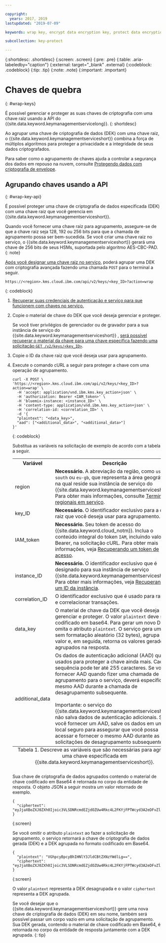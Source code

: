 ```yaml
---

copyright:
  years: 2017, 2019
lastupdated: "2019-07-09"

keywords: wrap key, encrypt data encryption key, protect data encryption key, envelope encryption API examples

subcollection: key-protect

---
```


{:shortdesc: .shortdesc}
{:screen: .screen}
{:pre: .pre}
{:table: .aria-labeledby="caption"}
{:external: target="_blank" .external}
{:codeblock: .codeblock}
{:tip: .tip}
{:note: .note}
{:important: .important}

# Chaves de quebra
{: #wrap-keys}

É possível gerenciar e proteger as suas chaves de criptografia com uma chave raiz usando a API do {{site.data.keyword.keymanagementservicelong}}.
{: shortdesc}

Ao agrupar uma chave de criptografia de dados (DEK) com uma chave raiz, o {{site.data.keyword.keymanagementserviceshort}} combina a força de múltiplos algoritmos para proteger a privacidade e a integridade de seus dados criptografados.  

Para saber como o agrupamento de chaves ajuda a controlar a segurança dos dados em repouso na nuvem, consulte [Protegendo dados com criptografia de envelope](/docs/services/key-protect?topic=key-protect-envelope-encryption).

## Agrupando chaves usando a API
{: #wrap-key-api}

É possível proteger uma chave de criptografia de dados especificada (DEK) com uma chave raiz que você gerencia em {{site.data.keyword.keymanagementserviceshort}}.

Quando você fornecer uma chave raiz para agrupamento, assegure-se de que a chave raiz seja 128, 192 ou 256 bits para que a chamada de agrupamento possa ser bem-sucedida. Se você criar uma chave raiz no serviço, o {{site.data.keyword.keymanagementserviceshort}} gerará uma chave de 256 bits de seus HSMs, suportada pelo algoritmo AES-CBC-PAD.
{: note}

[Após você designar uma chave raiz no serviço](/docs/services/key-protect?topic=key-protect-create-root-keys), poderá agrupar uma DEK com criptografia avançada fazendo uma chamada `POST` para o terminal a seguir.

```
https://<region>.kms.cloud.ibm.com/api/v2/keys/<key_ID>?action=wrap
```
{: codeblock}

1. [Recuperar suas credenciais de autenticação e serviço para que funcionem com chaves no serviço.](/docs/services/key-protect?topic=key-protect-set-up-api)

2. Copie o material de chave do DEK que você deseja gerenciar e proteger.

    Se você tiver privilégios de gerenciador ou de gravador para a sua instância de serviço do {{site.data.keyword.keymanagementserviceshort}} , [será possível recuperar o material da chave para uma chave específica fazendo uma solicitação `GET /v2/keys/<key_ID>`](/docs/services/key-protect?topic=key-protect-view-keys#view-keys-api	).

3. Copie o ID da chave raiz que você deseja usar para agrupamento.

4. Execute o comando cURL a seguir para proteger a chave com uma operação de agrupamento.

    ```cURL
    curl -X POST \ 'https://<region>.kms.cloud.ibm.com/api/v2/keys/<key_ID>?action=wrap' \
      -H 'accept: application/vnd.ibm.kms.key_action+json' \
      -H 'authorization: Bearer <IAM_token>' \
      -H 'bluemix-instance: <instance_ID>' \
      -H 'content-type: application/vnd.ibm.kms.key_action+json' \
      -H 'correlation-id: <correlation_ID>' \
      -d '{
      "plaintext": "<data_key>",
      "aad": ["<additional_data>", "<additional_data>"]
    }'
    ```
    {: codeblock}

    Substitua as variáveis na solicitação de exemplo de acordo com a tabela a seguir.

    <table>
      <tr>
        <th>Variável</th>
        <th>Descrição</th>
      </tr>
      <tr>
        <td><varname>region</varname></td>
        <td><strong>Necessário.</strong> A abreviação da região, como <code>us-south</code> ou <code>eu-gb</code>, que representa a área geográfica na qual reside sua instância de serviço do {{site.data.keyword.keymanagementserviceshort}}. Para obter mais informações, consulte <a href="/docs/services/key-protect?topic=key-protect-regions#service-endpoints">Terminais regionais em serviço</a>.</td>
      </tr>
      <tr>
        <td><varname>key_ID</varname></td>
        <td><strong>Necessário.</strong> O identificador exclusivo para a chave raiz que você deseja usar para agrupamento.</td>
      </tr>
      <tr>
        <td><varname>IAM_token</varname></td>
        <td><strong>Necessário.</strong> Seu token de acesso do {{site.data.keyword.cloud_notm}}. Inclua o conteúdo integral do token <code>IAM</code>, incluindo valor Bearer, na solicitação cURL. Para obter mais informações, veja <a href="/docs/services/key-protect?topic=key-protect-retrieve-access-token">Recuperando um token de acesso</a>.</td>
      </tr>
      <tr>
        <td><varname>instance_ID</varname></td>
        <td><strong>Necessário.</strong> O identificador exclusivo que é designado para sua instância de serviço {{site.data.keyword.keymanagementserviceshort}}. Para obter mais informações, veja <a href="/docs/services/key-protect?topic=key-protect-retrieve-instance-ID">Recuperando um ID da instância</a>.</td>
      </tr>
      <tr>
        <td><varname>correlation_ID</varname></td>
        <td>O identificador exclusivo que é usado para rastrear e correlacionar transações.</td>
      </tr>
      <tr>
        <td><varname>data_key</varname></td>
        <td>O material de chave da DEK que você deseja gerenciar e proteger. O valor <code>plaintext</code> deve ser codificado em base64. Para gerar um novo DEK, omita o atributo <code>plaintext</code>. O serviço gera um texto sem formatação aleatório (32 bytes), agrupa esse valor e, em seguida, retorna os valores gerados e agrupados na resposta.</td>
      </tr>
      <tr>
        <td><varname>additional_data</varname></td>
        <td>Os dados de autenticação adicional (AAD) que são usados para proteger a chave ainda mais. Cada sequência pode ter até 255 caracteres. Se você fornecer AAD quando fizer uma chamada de agrupamento para o serviço, deverá especificar o mesmo AAD durante a chamada de desagrupamento subsequente.<br></br>Importante: o serviço do {{site.data.keyword.keymanagementserviceshort}} não salva dados de autenticação adicionais. Se você fornecer um AAD, salve os dados em um local seguro para assegurar que você possa acessar e fornecer o mesmo AAD durante as solicitações de desagrupamento subsequentes.</td>
      </tr>
      <caption style="caption-side:bottom;">Tabela 1. Descreve as variáveis que são necessárias para agrupar uma chave especificada em {{site.data.keyword.keymanagementserviceshort}}.</caption>
    </table>

    Sua chave de criptografia de dados agrupados contendo o material de chave codificado em Base64 é retornada no corpo da entidade de resposta. O objeto JSON a seguir mostra um valor retornado de exemplo.

    ```
    {
      "ciphertext": "eyJjaXBoZXJ0ZXh0Ijoic3VLSDNRcmdEZjdOZUw4Rkc4L2FKYjFPTWcyd3A2eDFvZlA4MEc0Z1B2RmNrV2g3cUlidHphYXU0eHpKWWoxZyIsImhhc2giOiJiMmUyODdkZDBhZTAwZGZlY2Q3OGJmMDUxYmNmZGEyNWJkNGUzMjBkYjBhN2FjNzVhMWYzZmNkMDZlMjAzZWYxNWM5MTY4N2JhODg2ZWRjZGE2YWVlMzFjYzk2MjNkNjA5YTRkZWNkN2E5Y2U3ZDc5ZTRhZGY1MWUyNWFhYWM5MjhhNzg3NmZjYjM2NDFjNTQzMTZjMjMwOGY2MThlZGM2OTE3MjAyYjA5YTdjMjA2YzkxNTBhOTk1NmUxYzcxMTZhYjZmNmQyYTQ4MzZiZTM0NTk0Y2IwNzJmY2RmYTk2ZSJ9"
    }
    ```
    {:screen}
    
    Se você omitir o atributo `plaintext` ao fazer a solicitação de agrupamento, o serviço retornará a chave de criptografia de dados gerada (DEK) e a DEK agrupada no formato codificado em Base64.

    ```
    {
      "plaintext": "VGhpcyBpcyBhIHNlY3JldCBtZXNzYWdlLg==",
      "ciphertext": "eyJjaXBoZXJ0ZXh0Ijoic3VLSDNRcmdEZjdOZUw4Rkc4L2FKYjFPTWcyd3A2eDFvZlA4MEc0Z1B2RmNrV2g3cUlidHphYXU0eHpKWWoxZyIsImhhc2giOiJiMmUyODdkZDBhZTAwZGZlY2Q3OGJmMDUxYmNmZGEyNWJkNGUzMjBkYjBhN2FjNzVhMWYzZmNkMDZlMjAzZWYxNWM5MTY4N2JhODg2ZWRjZGE2YWVlMzFjYzk2MjNkNjA5YTRkZWNkN2E5Y2U3ZDc5ZTRhZGY1MWUyNWFhYWM5MjhhNzg3NmZjYjM2NDFjNTQzMTZjMjMwOGY2MThlZGM2OTE3MjAyYjA5YTdjMjA2YzkxNTBhOTk1NmUxYzcxMTZhYjZmNmQyYTQ4MzZiZTM0NTk0Y2IwNzJmY2RmYTk2ZSJ9"
    }
    ```
    {:screen}

    O valor `plaintext` representa a DEK desagrupada e o valor `ciphertext` representa a DEK agrupada.
    
    Se você desejar que o {{site.data.keyword.keymanagementserviceshort}} gere uma nova chave de criptografia de dados (DEK) em seu nome, também será possível passar um corpo vazio em uma solicitação de agrupamento. Sua DEK gerada, contendo o material de chave codificado em Base64, é retornada no corpo da entidade de resposta juntamente com a DEK agrupada.
    {: tip}
    
